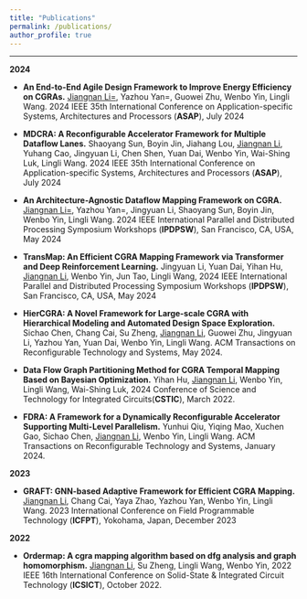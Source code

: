 ```yaml
---
title: "Publications"
permalink: /publications/
author_profile: true
---
```


------

**2024**

- **An End-to-End Agile Design Framework to Improve Energy Efficiency on CGRAs.** <u>Jiangnan Li=</u>,  Yazhou Yan=, Guowei Zhu, Wenbo Yin, Lingli Wang. 2024 IEEE 35th International Conference on Application-specific Systems, Architectures and Processors  (**ASAP**), July 2024

- **MDCRA: A Reconfigurable Accelerator Framework for Multiple Dataflow Lanes.** Shaoyang Sun, Boyin Jin, Jiahang Lou, <u>Jiangnan Li</u>, Yuhang Cao, Jingyuan Li, Chen Shen, Yuan Dai, Wenbo Yin, Wai-Shing Luk, Lingli Wang. 2024 IEEE 35th International Conference on Application-specific Systems, Architectures and Processors  (**ASAP**), July 2024

- **An Architecture-Agnostic Dataflow Mapping Framework on CGRA.** <u>Jiangnan Li=</u>,  Yazhou Yan=, Jingyuan Li, Shaoyang Sun, Boyin Jin, Wenbo Yin, Lingli Wang. 2024 IEEE International Parallel and Distributed Processing Symposium Workshops (**IPDPSW**), San Francisco, CA, USA, May 2024

- **TransMap: An Efficient CGRA Mapping Framework via Transformer and Deep Reinforcement Learning.** Jingyuan Li, Yuan Dai, Yihan Hu, <u>Jiangnan Li</u>, Wenbo Yin, Jun Tao, Lingli Wang, 2024 IEEE International Parallel and Distributed Processing Symposium Workshops (**IPDPSW**), San Francisco, CA, USA, May 2024

- **HierCGRA: A Novel Framework for Large-scale CGRA with Hierarchical Modeling and Automated Design Space Exploration.** Sichao Chen, Chang Cai, Su Zheng, <u>Jiangnan Li</u>, Guowei Zhu, Jingyuan Li, Yazhou Yan, Yuan Dai, Wenbo Yin, Lingli Wang. ACM Transactions on Reconfigurable Technology and Systems, May 2024.

- **Data Flow Graph Partitioning Method for CGRA Temporal Mapping Based on Bayesian Optimization.** Yihan Hu, <u>Jiangnan Li</u>, Wenbo Yin, Lingli Wang, Wai-Shing Luk, 2024 Conference of Science and Technology for Integrated Circuits(**CSTIC**), March 2022.

- **FDRA: A Framework for a Dynamically Reconfigurable Accelerator Supporting Multi-Level Parallelism.** Yunhui Qiu, Yiqing Mao, Xuchen Gao, Sichao Chen, <u>Jiangnan Li</u>, Wenbo Yin, Lingli Wang. ACM Transactions on Reconfigurable Technology and Systems, January 2024.


**2023**

- **GRAFT: GNN-based Adaptive Framework for Efficient CGRA Mapping.** <u>Jiangnan Li</u>,  Chang Cai, Yaya Zhao, Yazhou Yan, Wenbo Yin, Lingli Wang. 2023 International Conference on Field Programmable Technology (**ICFPT**), Yokohama, Japan, December 2023


**2022**

- **Ordermap: A cgra mapping algorithm based on dfg analysis and graph homomorphism.** <u>Jiangnan Li</u>, Su Zheng, Lingli Wang, Wenbo Yin, 2022 IEEE 16th International Conference on Solid-State & Integrated Circuit Technology (**ICSICT**),  October 2022.